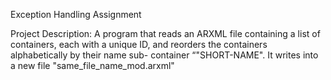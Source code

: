 Exception Handling Assignment

Project Description:
A program that reads an ARXML file containing a list of containers, each with a unique ID,
and reorders the containers alphabetically by their name sub- container “"SHORT-NAME".
It writes into a new file "same_file_name_mod.arxml" 
